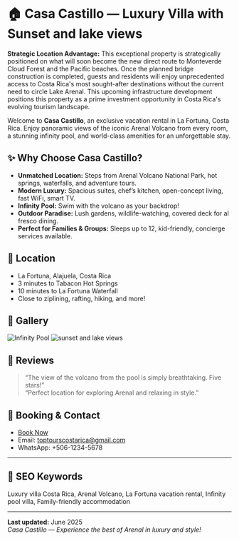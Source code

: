 # 🏠 Casa Castillo — Luxury Villa with Sunset and lake views

        
**Strategic Location Advantage:** This exceptional property is strategically positioned on what will soon become the new direct route to Monteverde Cloud Forest and the Pacific beaches. Once the planned bridge construction is completed, guests and residents will enjoy unprecedented access to Costa Rica's most sought-after destinations without the current need to circle Lake Arenal. This upcoming infrastructure development positions this property as a prime investment opportunity in Costa Rica's evolving tourism landscape.
        
        
Welcome to **Casa Castillo**, an exclusive vacation rental in La Fortuna, Costa Rica. Enjoy panoramic views of the iconic Arenal Volcano from every room, a stunning infinity pool, and world-class amenities for an unforgettable stay.

## ✨ Why Choose Casa Castillo?

- **Unmatched Location:** Steps from Arenal Volcano National Park, hot springs, waterfalls, and adventure tours.
- **Modern Luxury:** Spacious suites, chef’s kitchen, open-concept living, fast WiFi, smart TV.
- **Infinity Pool:** Swim with the volcano as your backdrop!
- **Outdoor Paradise:** Lush gardens, wildlife-watching, covered deck for al fresco dining.
- **Perfect for Families & Groups:** Sleeps up to 12, kid-friendly, concierge services available.

## 📍 Location

- La Fortuna, Alajuela, Costa Rica
- 3 minutes to Tabacon Hot Springs
- 10 minutes to La Fortuna Waterfall
- Close to ziplining, rafting, hiking, and more!

## 📸 Gallery

![Infinity Pool](https://yourdomain.com/pool.jpg)
![sunset and lake views](https://yourdomain.com/volcano.jpg)

## 💬 Reviews

> “The view of the volcano from the pool is simply breathtaking. Five stars!”  
> “Perfect location for exploring Arenal and relaxing in style.”

## 📖 Booking & Contact

- [Book Now](https://casacastillo.vercel.app)
- Email: toptourscostarica@gmail.com
- WhatsApp: +506-1234-5678

---

## 🔎 SEO Keywords

Luxury villa Costa Rica, Arenal Volcano, La Fortuna vacation rental, Infinity pool villa, Family-friendly accommodation

---

**Last updated:** June 2025  
*Casa Castillo — Experience the best of Arenal in luxury and style!*